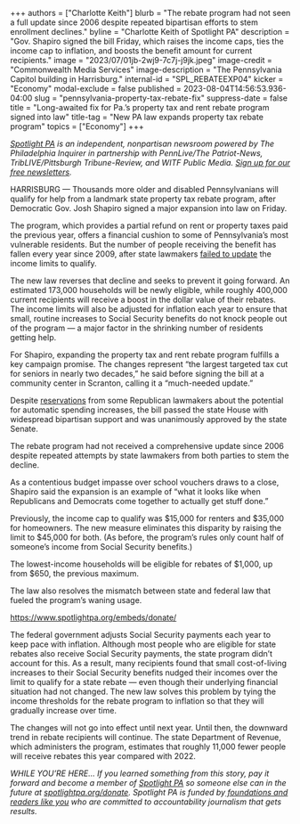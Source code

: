 +++
authors = ["Charlotte Keith"]
blurb = "The rebate program had not seen a full update since 2006 despite repeated bipartisan efforts to stem enrollment declines."
byline = "Charlotte Keith of Spotlight PA"
description = "Gov. Shapiro signed the bill Friday, which raises the income caps, ties the income cap to inflation, and boosts the benefit amount for current recipients."
image = "2023/07/01jb-2wj9-7c7j-j9jk.jpeg"
image-credit = "Commonwealth Media Services"
image-description = "The Pennsylvania Capitol building in Harrisburg."
internal-id = "SPL_REBATEEXP04"
kicker = "Economy"
modal-exclude = false
published = 2023-08-04T14:56:53.936-04:00
slug = "pennsylvania-property-tax-rebate-fix"
suppress-date = false
title = "Long-awaited fix for Pa.’s property tax and rent rebate program signed into law"
title-tag = "New PA law expands property tax rebate program"
topics = ["Economy"]
+++

<a href="https://www.spotlightpa.org/"><em>Spotlight PA</em></a><em> is an independent, nonpartisan newsroom powered by The Philadelphia Inquirer in partnership with PennLive/The Patriot-News, TribLIVE/Pittsburgh Tribune-Review, and WITF Public Media. </em><a href="https://www.spotlightpa.org/newsletters"><em>Sign up for our free newsletters</em></a><em>.</em>

HARRISBURG — Thousands more older and disabled Pennsylvanians will qualify for help from a landmark state property tax rebate program, after Democratic Gov. Josh Shapiro signed a major expansion into law on Friday.

The program, which provides a partial refund on rent or property taxes paid the previous year, offers a financial cushion to some of Pennsylvania’s most vulnerable residents. But the number of people receiving the benefit has fallen every year since 2009, after state lawmakers <a href="https://www.spotlightpa.org/news/2022/09/pennsylvania-property-tax-rebate-decline/">failed to update</a> the income limits to qualify.

The new law reverses that decline and seeks to prevent it going forward. An estimated 173,000 households will be newly eligible, while roughly 400,000 current recipients will receive a boost in the dollar value of their rebates. The income limits will also be adjusted for inflation each year to ensure that small, routine increases to Social Security benefits do not knock people out of the program — a major factor in the shrinking number of residents getting help.

<script src="https://www.spotlightpa.org/embed.js" async></script><div data-spl-embed-version="1" data-spl-src="https://www.spotlightpa.org/embeds/newsletter/"></div>

For Shapiro, expanding the property tax and rent rebate program fulfills a key campaign promise. The changes represent “the largest targeted tax cut for seniors in nearly two decades,” he said before signing the bill at a community center in Scranton, calling it a “much-needed update.”

Despite <a href="https://www.spotlightpa.org/news/2023/05/pa-rent-property-tax-rebate-budget-josh-shapiro/">reservations</a> from some Republican lawmakers about the potential for automatic spending increases, the bill passed the state House with widespread bipartisan support and was unanimously approved by the state Senate.

The rebate program had not received a comprehensive update since 2006 despite repeated attempts by state lawmakers from both parties to stem the decline.

As a contentious budget impasse over school vouchers draws to a close, Shapiro said the expansion is an example of “what it looks like when Republicans and Democrats come together to actually get stuff done.”

Previously, the income cap to qualify was $15,000 for renters and $35,000 for homeowners. The new measure eliminates this disparity by raising the limit to $45,000 for both. (As before, the program’s rules only count half of someone’s income from Social Security benefits.)

The lowest-income households will be eligible for rebates of $1,000, up from $650, the previous maximum.

The law also resolves the mismatch between state and federal law that fueled the program’s waning usage.

<script src="https://www.spotlightpa.org/embed.js" async></script><div data-spl-embed-version="1" data-spl-src=""></div>

https://www.spotlightpa.org/embeds/donate/

The federal government adjusts Social Security payments each year to keep pace with inflation. Although most people who are eligible for state rebates also receive Social Security payments, the state program didn’t account for this. As a result, many recipients found that small cost-of-living increases to their Social Security benefits nudged their incomes over the limit to qualify for a state rebate — even though their underlying financial situation had not changed. The new law solves this problem by tying the income thresholds for the rebate program to inflation so that they will gradually increase over time.

The changes will not go into effect until next year. Until then, the downward trend in rebate recipients will continue. The state Department of Revenue, which administers the program, estimates that roughly 11,000 fewer people will receive rebates this year compared with 2022.

<em>WHILE YOU’RE HERE… If you learned something from this story, pay it forward and become a member of </em><a href="https://www.spotlightpa.org/"><em>Spotlight PA</em></a><em> so someone else can in the future at </em><a href="https://www.spotlightpa.org/donate/"><em>spotlightpa.org/donate</em></a><em>. Spotlight PA is funded by</em><a href="https://www.spotlightpa.org/support"><em> foundations and readers like you</em></a><em> who are committed to accountability journalism that gets results.</em>

